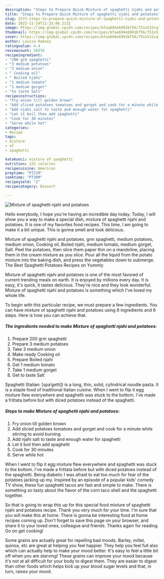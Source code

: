 ```yaml
---
description: "Steps to Prepare Quick Mixture of spaghetti njahi and potatoes"
title: "Steps to Prepare Quick Mixture of spaghetti njahi and potatoes"
slug: 2572-steps-to-prepare-quick-mixture-of-spaghetti-njahi-and-potatoes
date: 2022-11-24T11:33:06.213Z
image: https://img-global.cpcdn.com/recipes/bfaa694e6991bf56/751x532cq70/mixture-of-spaghetti-njahi-and-potatoes-recipe-main-photo.jpg
thumbnail: https://img-global.cpcdn.com/recipes/bfaa694e6991bf56/751x532cq70/mixture-of-spaghetti-njahi-and-potatoes-recipe-main-photo.jpg
cover: https://img-global.cpcdn.com/recipes/bfaa694e6991bf56/751x532cq70/mixture-of-spaghetti-njahi-and-potatoes-recipe-main-photo.jpg
author: Louisa Ramsey
ratingvalue: 4.4
reviewcount: 26576
recipeingredient:
- "200 grm spaghetti"
- "3 medium potatoes"
- "3 medium onion"
- " Cooking oil"
- " Boiled njahi"
- "1 medium tomato"
- "1 medium gorget"
- "to taste Salt"
recipeinstructions:
- "Fry onion till golden brown"
- "Add sliced potatoes tomatoes and gorget and cook for a minute while stirring to avoid burning"
- "Add njahi salt to taste and enough water for spaghetti"
- "Let it boil then add spaghetti"
- "Cook for 30 minutes"
- "Serve while hot"
categories:
- Recipe
tags:
- mixture
- of
- spaghetti

katakunci: mixture of spaghetti 
nutrition: 122 calories
recipecuisine: American
preptime: "PT21M"
cooktime: "PT30M"
recipeyield: "2"
recipecategory: Dessert

---
```



![Mixture of spaghetti njahi and potatoes](https://img-global.cpcdn.com/recipes/bfaa694e6991bf56/751x532cq70/mixture-of-spaghetti-njahi-and-potatoes-recipe-main-photo.jpg)

Hello everybody, I hope you're having an incredible day today. Today, I will show you a way to make a special dish, mixture of spaghetti njahi and potatoes. It is one of my favorites food recipes. This time, I am going to make it a bit unique. This is gonna smell and look delicious.

Mixture of spaghetti njahi and potatoes. grm spaghetti, medium potatoes, medium onion, Cooking oil, Boiled njahi, medium tomato, medium gorget, Salt. Peel the potatoes, then slice them paper thin on a mandoline, placing them in the cream mixture as you slice. Pour all the liquid from the potato mixture into the baking dish, and press the vegetables down to submerge. The Best Spaghetti Potatoes Recipes on Yummly

Mixture of spaghetti njahi and potatoes is one of the most favored of current trending meals on earth. It is enjoyed by millions every day. It is easy, it's quick, it tastes delicious. They're nice and they look wonderful. Mixture of spaghetti njahi and potatoes is something which I've loved my whole life.


To begin with this particular recipe, we must prepare a few ingredients. You can have mixture of spaghetti njahi and potatoes using 8 ingredients and 6 steps. Here is how you can achieve that.

<!--inarticleads1-->

##### The ingredients needed to make Mixture of spaghetti njahi and potatoes:

1. Prepare 200 grm spaghetti
1. Prepare 3 medium potatoes
1. Take 3 medium onion
1. Make ready  Cooking oil
1. Prepare  Boiled njahi
1. Get 1 medium tomato
1. Take 1 medium gorget
1. Get to taste Salt


Spaghetti (Italian: [spaˈɡetti]) is a long, thin, solid, cylindrical noodle pasta. It is a staple food of traditional Italian cuisine. When I went to flip it egg mixture flew everywhere and spaghetti was stuck to the bottom. I&#39;ve made a frittata before but with diced potatoes instead of the spaghetti. 

<!--inarticleads2-->

##### Steps to make Mixture of spaghetti njahi and potatoes:

1. Fry onion till golden brown
1. Add sliced potatoes tomatoes and gorget and cook for a minute while stirring to avoid burning
1. Add njahi salt to taste and enough water for spaghetti
1. Let it boil then add spaghetti
1. Cook for 30 minutes
1. Serve while hot


When I went to flip it egg mixture flew everywhere and spaghetti was stuck to the bottom. I&#39;ve made a frittata before but with diced potatoes instead of the spaghetti. Being diabetic I was afraid to eat too much for fear of the potatoes jacking up my. Inspired by an episode of a popular kids&#39; comedy TV show, these fun spaghetti tacos are fast and simple to make. There is something so tasty about the flavor of the corn taco shell and the spaghetti together. 

So that is going to wrap this up for this special food mixture of spaghetti njahi and potatoes recipe. Thank you very much for your time. I'm sure that you will make this at home. There is gonna be interesting food at home recipes coming up. Don't forget to save this page on your browser, and share it to your loved ones, colleague and friends. Thanks again for reading. Go on get cooking!

Some grains are actually great for repelling bad moods. Barley, millet, quinoa, etc are great at helping you feel happier. They help you feel full also which can actually help to make your mood better. It's easy to feel a little bit off when you are starving! These grains can improve your mood because it's not at all difficult for your body to digest them. They are easier to digest than other foods which helps kick up your blood sugar levels and that, in turn, raises your mood.
